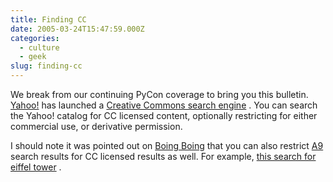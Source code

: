 ```yaml
---
title: Finding CC
date: 2005-03-24T15:47:59.000Z
categories:
  - culture
  - geek
slug: finding-cc
---
```

We break from our continuing PyCon coverage to bring you this bulletin. [Yahoo!][1]  has launched a [Creative Commons search engine][2] . You can search the Yahoo! catalog for <span class="caps">CC</span> licensed content, optionally restricting for either commercial use, or derivative permission.

I should note it was pointed out on [Boing Boing][3]  that you can also restrict [A9][4]  search results for <span class="caps">CC</span> licensed results as well. For example, [this search for eiffel tower][5] .



 [1]: http://yahoo.com
 [2]: http://search.yahoo.com/cc
 [3]: http://www.boingboing.net/2005/03/24/creative_commons_sea.html
 [4]: http://a9.com
 [5]: http://a9.com/eiffel%20tower?a=sB0007WF664
